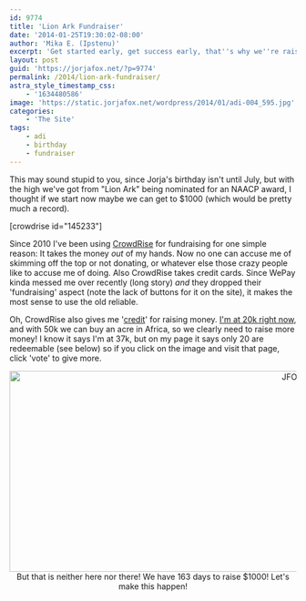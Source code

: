 ```yaml
---
id: 9774
title: 'Lion Ark Fundraiser'
date: '2014-01-25T19:30:02-08:00'
author: 'Mika E. (Ipstenu)'
excerpt: 'Get started early, get success early, that''s why we''re raising money for Jorja''s birthday when we have 163 days to go!'
layout: post
guid: 'https://jorjafox.net/?p=9774'
permalink: /2014/lion-ark-fundraiser/
astra_style_timestamp_css:
    - '1634480586'
image: 'https://static.jorjafox.net/wordpress/2014/01/adi-004_595.jpg'
categories:
    - 'The Site'
tags:
    - adi
    - birthday
    - fundraiser
---
```


This may sound stupid to you, since Jorja's birthday isn't until July, but with the high we've got from "Lion Ark" being nominated for an NAACP award, I thought if we start now maybe we can get to $1000 (which would be pretty much a record).

[crowdrise id="145233"]

Since 2010 I've been using <a href="http://crowdrise.com">CrowdRise</a> for fundraising for one simple reason: It takes the money <em>out</em> of my hands. Now no one can accuse me of skimming off the top or not donating, or whatever else those crazy people like to accuse me of doing. Also CrowdRise takes credit cards. Since WePay kinda messed me over recently (long story) <em>and</em> they dropped their 'fundraising' aspect (note the lack of buttons for it on the site), it makes the most sense to use the old reliable.

Oh, CrowdRise also gives me '<a href="http://www.crowdrise.com/community/rewards">credit</a>' for raising money. <a href="http://www.crowdrise.com/jorjafoxonline">I'm at 20k right now</a>, and with 50k we can buy an acre in Africa, so we clearly need to raise more money! I know it says I'm at 37k, but on my page it says only 20 are redeemable (see below) so if you click on the image and visit that page, click 'vote' to give more.
<p style="text-align: center;"><a href="http://www.crowdrise.com/jorjafoxonline"><img class="aligncenter  wp-image-9780" title="JFO CI Points" alt="JFO CI Points" src="//static.jorjafox.net/wordpress/2014/01/jfo-points.png" width="1030" height="353" /></a>
But that is neither here nor there! We have 163 days to raise $1000! Let's make this happen!
